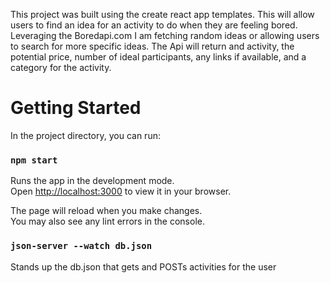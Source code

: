 This project was built using the create react app templates.  This will allow users to find an idea for an activity to do when they are feeling bored.  Leveraging the Boredapi.com I am fetching random ideas or allowing users to search for more specific ideas.
The Api will return and activity, the potential price, number of ideal participants, any links if available, and a category for the activity.

# Getting Started

In the project directory, you can run:

### `npm start`

Runs the app in the development mode.\
Open [http://localhost:3000](http://localhost:3000) to view it in your browser.

The page will reload when you make changes.\
You may also see any lint errors in the console.


### `json-server --watch db.json`

Stands up the db.json that gets and POSTs activities for the user

